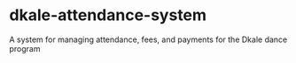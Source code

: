 # dkale-attendance-system
A system for managing attendance, fees, and payments for the Dkale dance program
